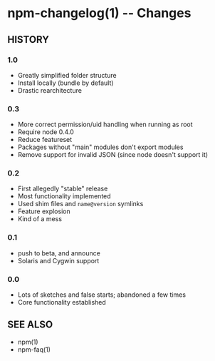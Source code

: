 npm-changelog(1) -- Changes
===========================

## HISTORY

### 1.0  
* Greatly simplified folder structure 
* Install locally (bundle by default) 
* Drastic rearchitecture

### 0.3  
* More correct permission/uid handling when running as root  
* Require node 0.4.0  
* Reduce featureset  
* Packages without "main" modules don't export modules
* Remove support for invalid JSON (since node doesn't support it)

### 0.2  
* First allegedly "stable" release
* Most functionality implemented 
* Used shim files and `name@version` symlinks
* Feature explosion
* Kind of a mess

### 0.1  
* push to beta, and announce  
* Solaris and Cygwin support

### 0.0  
* Lots of sketches and false starts; abandoned a few times
* Core functionality established

## SEE ALSO

* npm(1)
* npm-faq(1)
